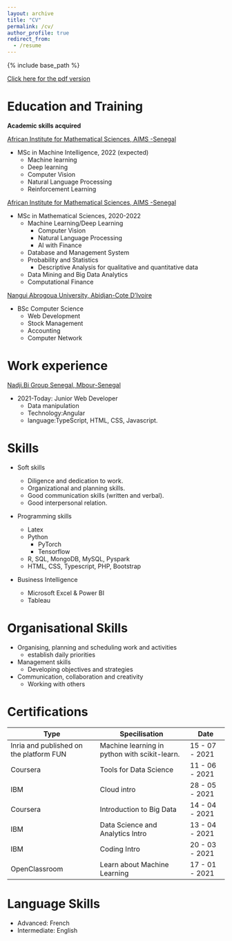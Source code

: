 ```yaml
---
layout: archive
title: "CV"
permalink: /cv/
author_profile: true
redirect_from:
  - /resume
---
```


{% include base_path %}

[Click here for the pdf version](https://github.com/soumfatim/soumfatim.github.io/blob/master/files/Soumahoro_Fanta_CV.pdf)

Education and Training
======
**Academic skills acquired** 

[African Institute for Mathematical Sciences, AIMS -Senegal](https://aimsammi.org/)
* MSc in Machine Intelligence, 2022 (expected)
  * Machine learning 
  * Deep learning
  * Computer Vision
  * Natural Language Processing
  * Reinforcement Learning

[African Institute for Mathematical Sciences, AIMS -Senegal](https://aims-senegal.org/)
* MSc in Mathematical Sciences, 2020-2022
  * Machine Learning/Deep Learning 
    * Computer Vision
    * Natural Language Processing
    * AI with Finance
  * Database and Management System
  * Probability and Statistics
    * Descriptive Analysis for qualitative and quantitative data
  * Data Mining and Big Data Analytics
  * Computational Finance

[Nangui Abrogoua University, Abidjan-Cote D’Ivoire](https://univ-na.ci/)
* BSc Computer Science
  * Web Development
  * Stock Management
  * Accounting
  * Computer Network

Work experience
======
[Nadji.Bi Group Senegal, Mbour-Senegal](https://www.nadjibi.com/)

* 2021-Today: Junior Web Developer
  * Data manipulation
  * Technology:Angular
  * language:TypeScript, HTML, CSS, Javascript.
  
Skills
======
* Soft skills
  * Diligence and dedication to work.
  * Organizational and planning skills.
  * Good communication skills (written and verbal).
  * Good interpersonal relation.

* Programming skills
  * Latex
  * Python
    * PyTorch 
    * Tensorflow 
  * R, SQL, MongoDB, MySQL, Pyspark
  * HTML, CSS, Typescript, PHP, Bootstrap
* Business Intelligence
   * Microsoft Excel & Power BI
   * Tableau

Organisational Skills
======
* Organising, planning and scheduling work and activities
    * establish daily priorities
* Management skills
  * Developing objectives and strategies
* Communication, collaboration and creativity
  * Working with others


Certifications
======

|Type                                               |Specilisation                                     |     Date              |
|---------------------------------------------------|--------------------------------------------------|-----------------------|
|Inria and published on the platform FUN            |Machine learning in python with scikit-learn.     |15 - 07 - 2021|
|Coursera                                           |Tools for Data Science                            |11 - 06 - 2021|
|IBM                                                |Cloud intro                                       |28 - 05 - 2021|
|Coursera                                           |Introduction to Big Data                          |14 - 04 - 2021|
|IBM                                                |Data Science and Analytics Intro                  |13 - 04 - 2021|
|IBM                                                |Coding Intro                                      |20 - 03 - 2021|
|OpenClassroom                                      |Learn about Machine Learning                      |17 - 01 - 2021|

Language Skills
======
* Advanced: French
* Intermediate: English



<!-- Publications
======
  <ul>{% for post in site.publications %}
    {% include archive-single-cv.html %}
  {% endfor %}</ul>
  
Talks
======
  <ul>{% for post in site.talks %}
    {% include archive-single-talk-cv.html %}
  {% endfor %}</ul>
  
Teaching
======
  <ul>{% for post in site.teaching %}
    {% include archive-single-cv.html %}
  {% endfor %}</ul>
  
Service and leadership
======
* Currently signed in to 43 different slack teams -->
